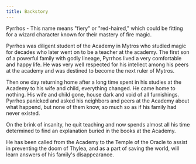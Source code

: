 ```yaml
---
title: Backstory
---
```

Pyrrhos - This name means "fiery" or "red-haired," which could be fitting for a wizard character known for their mastery of fire magic.

Pyrrhos was diligent student of the Academy in Mytros who studied magic for decades who later went on to be a teacher at the academy. The first son of a powerful family with godly lineage, Pyrrhos lived a very comfortable and happy life. He was very well respected for his intellect among his peers at the academy and was destined to become the next ruler of Mytros.

Then one day returning home after a long time spent in his studies at the Academy to his wife and child, everything changed. He came home to nothing. His wife and child gone, house dark and void of all furnishings. Pyrrhos panicked and asked his neighbors and peers at the Academy about what happend, but none of them know, so much so as if his family had never existed.

On the brink of insanity, he quit teaching and now spends almost all his time determined to find an explanation buried in the books at the Academy.

He has been called from the Academy to the Temple of the Oracle to assist in preventing the doom of Thylea, and as a part of saving the world, will learn answers of his family's disappearance.
